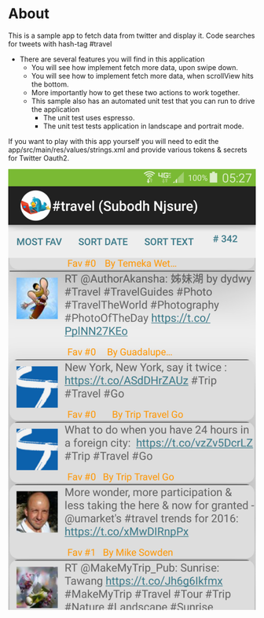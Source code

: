 # About
This is a sample app to fetch data from twitter and display it.
Code searches for tweets with hash-tag #travel

* There are several features you will find in this application
  * You will see how implement fetch more data, upon swipe down.
  * You will see how to implement fetch more data, when scrollView hits the bottom.
  * More importantly how to get these two actions to work together.
  * This sample also has an automated unit test that you can run to drive the application
      * The unit test uses espresso.
      * The unit test tests application in landscape and portrait mode.


If you want to play with this app yourself  you will need to edit the
app/src/main/res/values/strings.xml and provide various tokens & secrets for Twitter Oauth2.

![Application Image](app-capture.png)
